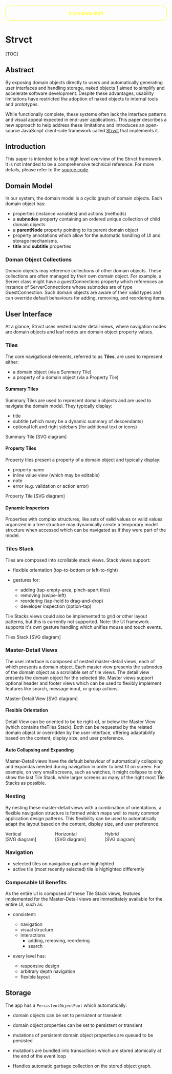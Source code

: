 <head>
  <title>strvct paper</title>
</head>

<div style="color: yellow;
        margin: 1em auto;
        margin-bottom: 3em;
        width: 100%;
        max-width: 600px;
        text-align: center;
        border: 1px solid yellow;
        padding: 1em;
        border-radius: 1em;
        box-sizing: border-box;">incomplete draft</div>

# Strvct

[TOC]

## Abstract

By exposing domain objects directly to users and automatically generating user interfaces and handling storage, naked objects [1] aimed to simplify and accelerate software development. Despite these advantages, usability limitations have restricted the adoption of naked objects to internal tools and prototypes.

While functionally complete, these systems often lack the interface patterns and visual appeal expected in end-user applications. This paper describes a new approach to help address these limitations and introduces an open-source JavaScript client-side framework called [Strvct](https://github.com/stevedekorte/strvct.net) that implements it.

## Introduction

This paper is intended to be a high level overview of the Strvct framework. It is not intended to be a comprehensive technical reference. For more details, please refer to the [source code](https://github.com/stevedekorte/strvct.net/README_technical.md).

<!--
## Overview

Strvct is a client-side JavaScript framework for creating single page web applications using a transparently persisted Naked Objects system in which only the domain model objects need to be defined and the user interfaces and storage are handled automatically.

<diagram>
<object type="image/svg+xml" data="docs/mvs.svg">[SVG diagram]</object>
</diagram>
-->

## Domain Model

In our system, the domain model is a cyclic graph of domain objects.
Each domain object has:

- properties (instance variables) and actions (methods)
- a **subnodes** property containing an ordered unique collection of child domain objects
- a **parentNode** property pointing to its parent domain object
- property annotations which allow for the automatic handling of UI and storage mechanisms.
- **title** and **subtitle** properties

### Doman Object Collections

Domain objects may reference collections of other domain objects. These collections are often managed by their own domain object. For example, a Server class might have a guestConnections property which references an instance of ServerConnections whose subnodes are of type GuestConnection. Such domain objects are aware of their valid types and can override default behaviours for adding, removing, and reordering items.

<!--
Explain what the domain model is and how it's objects are mapped to UI and storage.

- domain model is a cyclic graph of objects
- domain objects should be "behaviourally complete", not needed controllers to perform relevant actions.
- domain objects are mapped to UI views and storage records
- UI navigates the domain object graph
- UI can present multiple views of a domain object in the same screen
- use of Domain collection classes to represent collections of domain objects
- UI, a stack of tiles, where each tile is a node that can be navigated
- assumptions of storage, a graph of objects, stored in local storage
- mention using annotations for auto-generated UI and storage

[overview diagram of domain objects graph, UI, and storage]
-->

## User Interface

At a glance, Strvct uses nested master detail views, where navigation nodes are domain objects and leaf nodes are domain object property values.

### Tiles

The core navigational elements, referred to as **Tiles**, are used to represent either:

- a domain object (via a Summary Tile)
- a property of a domain object (via a Property Tile)

#### Summary Tiles

Summary Tiles are used to represent domain objects and are used to navigate the domain model. They typically display:

- title
- subtitle (which many be a dynamic summary of descendants)
- optional left and right sidebars (for additional text or icons)

<diagram>
Summary Tile
<object type="image/svg+xml" data="docs/summary-tile.svg" style="width: 100%; height: auto;">[SVG diagram]</object>
</diagram>

#### Property Tiles

Property tiles present a property of a domain object and typically display:

- property name
- inline value view (which may be editable)
- note
- error (e.g. validation or action error)

<diagram>
Property Tile
<object type="image/svg+xml" data="docs/property-tile.svg" style="width: 100%; height: auto;">[SVG diagram]</object>
</diagram>

#### Dynamic Inspectors

Properties with complex structures, like sets of valid values or valid values organized in a tree structure may dynamically create a temporary model structure when accessed which can be navigated as if they were part of the model.

<!--
### Summary Customization

A notable feature of the Tiles is their ability to generate summaries that reflect deeper levels of the hierarchy. This is controlled by annotations on the Tiles' slots, which dictate whether or not sub-item summaries should be included. This provides a powerful way to condense information, giving users a quick overview of nested structures without requiring deep navigation.
-->

### Tiles Stack

Tiles are composed into scrollable stack views. Stack views support:

- flexible orientation (top-to-bottom or left-to-right)
- gestures for:

  - adding (tap-empty-area, pinch-apart tiles<!--, pull-down-from-top, pull-up-from-bottom-->)
  - removing (swipe-left)
  - reordering (tap-hold to drag-and-drop)
  - developer inspection (option-tap)

Tile Stacks views could also be implemented to grid or other layout patterns, but this is currently not supported.
Note: the UI framework supports it's own gesture handling which unifies mouse and touch events.

<diagram>
Tiles Stack
<object type="image/svg+xml" data="docs/tiles.svg" style="width: 100%; height: auto;">[SVG diagram]</object>
</diagram>

### Master-Detail Views

The user interface is composed of nested master-detail views, each of which presents a domain object. Each master view presents the subnodes of the domain object as a scrollable set of tile views. The detail view presents the domain object for the selected tile. Master views support optional header and footer views which can be used to flexibly implement features like search, message input, or group actions.

<diagram>
Master-Detail View
<object type="image/svg+xml" data="docs/master-detail.svg" style="width: 100%; height: auto;">[SVG diagram]</object>
</diagram>

#### Flexible Orientation

Detail View can be oriented to be be right-of, or below the Master View (which contains theTiles Stack). Both can be requested by the related domain object or overridden by the user interface, offering adaptability based on the content, display size, and user preference.

<diagram style="  position: relative;
  width: 100%;
  padding-bottom: 47.57%; overflow: visible;">
<object type="image/svg+xml" data="docs/orientations.svg" style="  display: inline-block;
  position: absolute;
  width: 100%;
  height: 100%;
  box-sizing: border-box;
  top: 0;
  left: 0;">[SVG diagram]</object>
</diagram>

#### Auto Collapsing and Expanding

Master-Detail views have the default behaviour of automatically collapsing and expandas needed during navigation in order to best fit on screen. For example, on very small screens, such as watches, it might collapse to only show the last Tile Stack, while larger screens as many of the right most Tile Stacks as possible.

### Nesting

By nesting these master-detail views with a combination of orientations, a flexible navigation structure is formed which maps well to many common application design patterns. This flexibility can be used to automatically adapt the layout based on the content, display size, and user preference.

<diagram>
  <div style="display: inline-block; height: fit-content; width: 30%; max-width: 100%;">
  Vertical<br>
  <object type="image/svg+xml" data="docs/vertical-hierarchical-miller-columns.svg">[SVG diagram]</object>
  </div>
  <div style="display: inline-block; height: fit-content; width: 30%; max-width: 100%;">
  Horizontal<br>
  <object type="image/svg+xml" data="docs/horizontal-hierarchical-miller-columns.svg">[SVG diagram]</object>
  </div>
  <div style="display: inline-block; height: fit-content; width: 30%; max-width: 100%;">
  Hybrid<br>
  <object type="image/svg+xml" data="docs/hybrid-hierarchical-miller-columns.svg">[SVG diagram]</object>
  </div>
</diagram>

### Navigation

- selected tiles on navigation path are highlighted
- active tile (most recently selected) tile is highlghted differently

### Composable UI Benefits

As the entire UI is composed of these Tile Stack views, features implemented for the Master-Detail views are immeditately available for the entire UI, such as:

- consistent:

  - navigation
  - visual structure
  - interactions
    - adding, removing, reordering
    - search

- every level has:
  - responsive design
  - arbitrary depth navigation
  - flexible layout

## Storage

The app has a `PersistentObjectPool` which automatically:

- domain objects can be set to persistent or transient
- domain object properties can be set to persistent or transient

- mutations of persistent domain object properties are queued to be persisted
- mutations are bundled into transactions which are stored atomically at the end of the event loop
- Handles automatic garbage collection on the stored object graph.

[1]: http://downloads.nakedobjects.net/resources/Pawson%20thesis.pdf "Pawson, R., & Matthews, R. (2000). Naked Objects (Technical Report)"
